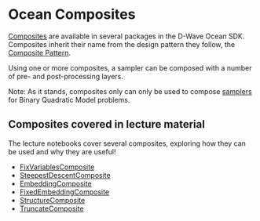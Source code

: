 # Ocean Composites
[Composites](https://docs.ocean.dwavesys.com/en/stable/concepts/samplers.html#composites) are available in several packages in the D-Wave Ocean SDK.
Composites inherit their name from the design pattern they follow, the [Composite Pattern](https://en.wikipedia.org/wiki/Composite_pattern).

Using one or more composites, a sampler can be composed with a number of pre- and post-processing layers.

Note: As it stands, composites only can only be used to compose [samplers](https://docs.ocean.dwavesys.com/en/stable/concepts/samplers.html#samplers) for Binary Quadratic Model problems.

## Composites covered in lecture material
The lecture notebooks cover several composites, exploring how they can be used and why they are useful!

* [FixVariablesComposite](https://docs.ocean.dwavesys.com/en/stable/docs_preprocessing/reference/composites.html#fix-variables-composite)
* [SteepestDescentComposite](https://docs.ocean.dwavesys.com/en/stable/docs_greedy/reference/composites.html#steepestdescentcomposite)
* [EmbeddingComposite](https://docs.ocean.dwavesys.com/en/stable/docs_system/reference/composites.html#embeddingcomposite)
* [FixedEmbeddingComposite](https://docs.ocean.dwavesys.com/en/stable/docs_system/reference/composites.html#fixedembeddingcomposite)
* [StructureComposite](https://docs.ocean.dwavesys.com/en/stable/docs_dimod/reference/sampler_composites/composites.html#module-dimod.reference.composites.structure)
* [TruncateComposite](https://docs.ocean.dwavesys.com/en/stable/docs_dimod/reference/sampler_composites/composites.html#module-dimod.reference.composites.truncatecomposite)
